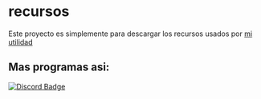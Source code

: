 # recursos
Este proyecto es simplemente para descargar los recursos usados por [mi utilidad](https://github.com/darkyyzz/darkyy-acuatic)
## Mas programas asi:
<a href="https://dsc.gg/darkyytweaks"><img src="https://img.shields.io/badge/-Discord-000000?style=flat-square&labelColor=000000&logo=discord&logoColor=5568f2&link=https://discord.com/users/461273822360895491" alt="Discord Badge"/></a>
